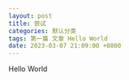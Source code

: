 ```yaml
---
layout: post
title: 尝试
categories: 默认分类
tags: 第一篇 文章 Hello World
date: 2023-03-07 21:09:00 +0800
---
```


Hello World
